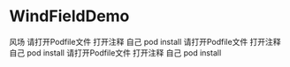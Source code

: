 # WindFieldDemo
风场
请打开Podfile文件  打开注释 自己  pod install 
请打开Podfile文件  打开注释 自己  pod install 
请打开Podfile文件  打开注释 自己  pod install 
